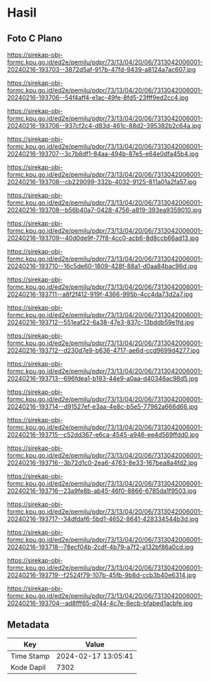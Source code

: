 # Hasil

## Foto C Plano

https://sirekap-obj-formc.kpu.go.id/ed2e/pemilu/pdpr/73/13/04/20/06/7313042006001-20240216-193703--3872d5af-917b-47fd-9439-a8124a7ac607.jpg

https://sirekap-obj-formc.kpu.go.id/ed2e/pemilu/pdpr/73/13/04/20/06/7313042006001-20240216-193706--54f4aff4-e1ac-49fe-8fd5-23fff9ed2cc4.jpg

https://sirekap-obj-formc.kpu.go.id/ed2e/pemilu/pdpr/73/13/04/20/06/7313042006001-20240216-193706--937cf2c4-d83d-461c-88d2-395382b2c64a.jpg

https://sirekap-obj-formc.kpu.go.id/ed2e/pemilu/pdpr/73/13/04/20/06/7313042006001-20240216-193707--3c7b8df1-84aa-494b-87e5-e64e0dfa45b4.jpg

https://sirekap-obj-formc.kpu.go.id/ed2e/pemilu/pdpr/73/13/04/20/06/7313042006001-20240216-193708--cb229099-332b-4032-9125-811a01a2fa57.jpg

https://sirekap-obj-formc.kpu.go.id/ed2e/pemilu/pdpr/73/13/04/20/06/7313042006001-20240216-193708--b56b40a7-0428-4756-a819-393ea9359010.jpg

https://sirekap-obj-formc.kpu.go.id/ed2e/pemilu/pdpr/73/13/04/20/06/7313042006001-20240216-193709--40d0de9f-77f8-4cc0-acb6-8d8ccb66ad13.jpg

https://sirekap-obj-formc.kpu.go.id/ed2e/pemilu/pdpr/73/13/04/20/06/7313042006001-20240216-193710--16c5de60-1809-428f-88a1-d0aa84bac96d.jpg

https://sirekap-obj-formc.kpu.go.id/ed2e/pemilu/pdpr/73/13/04/20/06/7313042006001-20240216-193711--a8f2f412-919f-4366-995b-4cc4da73d2a7.jpg

https://sirekap-obj-formc.kpu.go.id/ed2e/pemilu/pdpr/73/13/04/20/06/7313042006001-20240216-193712--551eaf22-6a38-47e3-837c-13bddb59e1fd.jpg

https://sirekap-obj-formc.kpu.go.id/ed2e/pemilu/pdpr/73/13/04/20/06/7313042006001-20240216-193712--d230d7e9-b636-4717-ae6d-ccd9699d4277.jpg

https://sirekap-obj-formc.kpu.go.id/ed2e/pemilu/pdpr/73/13/04/20/06/7313042006001-20240216-193713--696fdea1-b193-44e9-a0aa-d40346ac98d5.jpg

https://sirekap-obj-formc.kpu.go.id/ed2e/pemilu/pdpr/73/13/04/20/06/7313042006001-20240216-193714--d91527ef-e3aa-4e8c-b5e5-77962a666d66.jpg

https://sirekap-obj-formc.kpu.go.id/ed2e/pemilu/pdpr/73/13/04/20/06/7313042006001-20240216-193715--c52dd367-e6ca-4545-a946-ee4d569ffdd0.jpg

https://sirekap-obj-formc.kpu.go.id/ed2e/pemilu/pdpr/73/13/04/20/06/7313042006001-20240216-193716--3b72d1c0-2ea6-4763-8e33-167bea8a4fd2.jpg

https://sirekap-obj-formc.kpu.go.id/ed2e/pemilu/pdpr/73/13/04/20/06/7313042006001-20240216-193716--23a9fe8b-ab45-46f0-8866-6785da1f9503.jpg

https://sirekap-obj-formc.kpu.go.id/ed2e/pemilu/pdpr/73/13/04/20/06/7313042006001-20240216-193717--34dfdaf6-5bd1-4652-8641-428334544b3d.jpg

https://sirekap-obj-formc.kpu.go.id/ed2e/pemilu/pdpr/73/13/04/20/06/7313042006001-20240216-193718--78ecf04b-2cdf-4b79-a7f2-a132bf86a0cd.jpg

https://sirekap-obj-formc.kpu.go.id/ed2e/pemilu/pdpr/73/13/04/20/06/7313042006001-20240216-193719--f2524f79-107b-45fb-9b8d-ccb3b40e6314.jpg

https://sirekap-obj-formc.kpu.go.id/ed2e/pemilu/pdpr/73/13/04/20/06/7313042006001-20240216-193704--ad8fff65-d744-4c7e-8ecb-bfabed1acbfe.jpg


## Metadata

| Key        | Value               |
| ---------- | ------------------- |
| Time Stamp | 2024-02-17 13:05:41 |
| Kode Dapil | 7302                |



